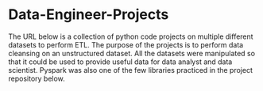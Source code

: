 # Data-Engineer-Projects
The URL below is a collection of python code projects on multiple different datasets to perform ETL. The purpose of the projects is to perform data cleansing on an unstructured dataset. All the datasets were manipulated so that it could be used to provide useful data for data analyst and data scientist. Pyspark was also one of the few libraries practiced in the project repository below.
